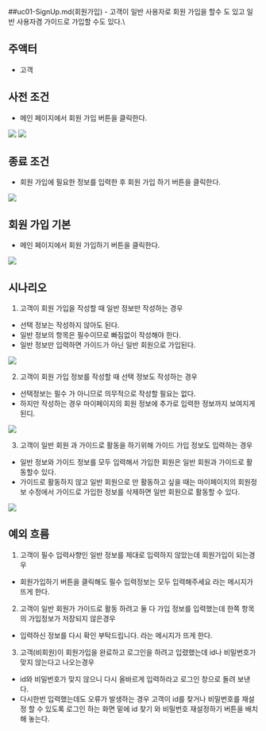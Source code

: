 ##uc01-SignUp.md(회원가입)
    - 고객이 일반 사용자로 회원 가입을 할수 도 있고 일반 사용자겸 가이드로 가입할 수도 있다.\
    
## 주액터
- 고객

## 사전 조건
- 메인 페이지에서 회원 가입 버튼을 클릭한다.
<img src="login.png">
<img src="make_membership.png">

## 종료 조건
- 회원 가입에 필요한 정보를 입력한 후 회원 가입 하기 버튼을 클릭한다.
<img src="make_membership.png">

## 회원 가입 기본
- 메인 페이지에서 회원 가입하기 버튼을 클릭한다.
<img src="make_membership.png">

## 시나리오
1. 고객이 회원 가입을 작성할 때 일반 정보만 작성하는 경우
- 선택 정보는 작성하지 않아도 된다.
- 일반 정보의 항목은 필수이므로 빠짐없이 작성해야 한다.
- 일반 정보만 입력하면 가이드가 아닌 일반 회원으로 가입된다.
<img src="me_signin.png">

2. 고객이 회원 가입 정보를 작성할 때 선택 정보도 작성하는 경우
- 선택정보는 필수 가 아니므로 의무적으로 작성할 필요는 없다.
- 하지만 작성하는 경우 마이페이지의 회원 정보에 추가로 입력한 정보까지 보여지게 된디.
<img src="me_sign_select.png">

3. 고객이 일반 회원 과 가이드로 활동을 하기위해 가이드 가입 정보도 입력하는 경우
- 일반 정보와 가이드 정보를 모두 입력해서 가입한 회원은 일반 회원과 가이드로 활동할수 있다.
- 가이드로 활동하지 않고 일반 회원으로 만 활동하고 싶을 때는 마이페이지의 회원정보 수정에서 가이드로 가입한 정보를 삭제하면 일반 회원으로 활동할 수 있다.
<img src="me_gide_select.png">

## 예외 흐름
1. 고객이 필수 입력사향인 일반 정보를 제대로 입력하지 않았는데 회원가입이 되는경우
- 회원가입하기 버튼을 클릭해도 필수 입력정보는 모두 입력해주세요 라는 메시지가 뜨게 한다.

2. 고객이 일반 회원가 가이드로 활동 하려고 둘 다 가입 정보를 입력했는데 한쪽 항목의 가입정보가 저장되지 않은경우
- 입력하신 정보를 다시 확인 부탁드립니다. 라는 메시지가 뜨게 한다.

3. 고객(비회원)이 회원가입을 완료하고 로그인을 하려고 입렸했는데 id나 비밀번호가 맞지 않는다고 나오는경우
- id와 비밀번호가 맞지 않으니 다시 올바르게 입력하라고 로그인 창으로 돌려 보낸다.
- 다시한번 입력했는데도 오류가 발생하는 경우 고객이 id를 찾거나 비밀번호를 재설정 할 수 있도록 로그인 하는 화면 밑에 id 찾기 와 비밀번호 재설정하기 버튼을 배치해 놓는다.




